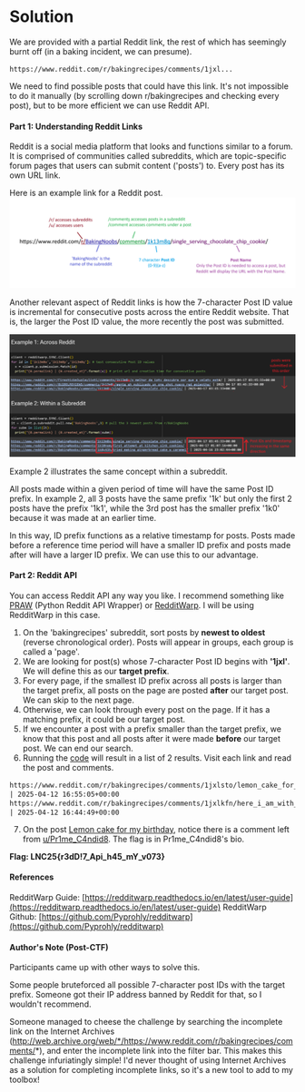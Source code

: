 # Solution

We are provided with a partial Reddit link, the rest of which has seemingly burnt off (in a baking incident, we can presume). 
```
https://www.reddit.com/r/bakingrecipes/comments/1jxl...
```
We need to find possible posts that could have this link. It's not impossible to do it manually (by scrolling down r/bakingrecipes and checking every post), but to be more efficient we can use Reddit API.


#### Part 1: Understanding Reddit Links
Reddit is a social media platform that looks and functions similar to a forum. It is comprised of communities called subreddits, which are topic-specific forum pages that users can submit content ('posts') to. Every post has its own URL link.

Here is an example link for a Reddit post.
![img1](./img1.png)

Another relevant aspect of Reddit links is how the 7-character Post ID value is incremental for consecutive posts across the entire Reddit website. That is, the larger the Post ID value, the more recently the post was submitted.

![img2](./img2.png)

Example 2 illustrates the same concept within a subreddit.

All posts made within a given period of time will have the same Post ID prefix. In example 2, all 3 posts have the same prefix '1k' but only the first 2 posts have the prefix '1k1', while the 3rd post has the smaller prefix '1k0' because it was made at an earlier time.

In this way, ID prefix functions as a relative timestamp for posts. Posts made before a reference time period will have a smaller ID prefix and posts made after will have a larger ID prefix. We can use this to our advantage.


#### Part 2: Reddit API
You can access Reddit API any way you like. I recommend something like [PRAW](https://github.com/praw-dev/praw) (Python Reddit API Wrapper) or [RedditWarp](https://github.com/Pyprohly/redditwarp). I will be using RedditWarp in this case.

1. On the 'bakingrecipes' subreddit, sort posts by **newest to oldest** (reverse chronological order). Posts will appear in groups, each group is called a 'page'. 
2. We are looking for post(s) whose 7-character Post ID begins with **'1jxl'**. We will define this as our **target prefix**.
3. For every page, if the smallest ID prefix across all posts is larger than the target prefix, all posts on the page are posted **after** our target post. We can skip to the next page.
4. Otherwise, we can look through every post on the page. If it has a matching prefix, it could be our target post.
5. If we encounter a post with a prefix smaller than the target prefix, we know that this post and all posts after it were made **before** our target post. We can end our search.
6. Running the [code](script.py) will result in a list of 2 results. Visit each link and read the post and comments.
```
https://www.reddit.com/r/bakingrecipes/comments/1jxlsto/lemon_cake_for_my_birthday/ | 2025-04-12 16:55:05+00:00
https://www.reddit.com/r/bakingrecipes/comments/1jxlkfn/here_i_am_with_my_chocolate_cake_i_made_from/ | 2025-04-12 16:44:49+00:00
```
7. On the post [Lemon cake for my birthday](https://www.reddit.com/r/bakingrecipes/comments/1jxlsto/lemon_cake_for_my_birthday/), notice there is a comment left from [u/Pr1me_C4ndid8](https://www.reddit.com/user/Pr1me_C4ndid8/). The flag is in Pr1me_C4ndid8's bio.  


**Flag: LNC25{r3dD!7_Api_h45_mY_v073}**  


#### References
RedditWarp Guide: [https://redditwarp.readthedocs.io/en/latest/user-guide](https://redditwarp.readthedocs.io/en/latest/user-guide)
RedditWarp Github: [https://github.com/Pyprohly/redditwarp](https://github.com/Pyprohly/redditwarp)

#### Author's Note (Post-CTF)
Participants came up with other ways to solve this. 

Some people bruteforced all possible 7-character post IDs with the target prefix. Someone got their IP address banned by Reddit for that, so I wouldn't recommend. 

Someone managed to cheese the challenge by searching the incomplete link on the Internet Archives (http://web.archive.org/web/*/https://www.reddit.com/r/bakingrecipes/comments/*), and enter the incomplete link into the filter bar. This makes this challenge infuriatingly simple! I'd never thought of using Internet Archives as a solution for completing incomplete links, so it's a new tool to add to my toolbox!